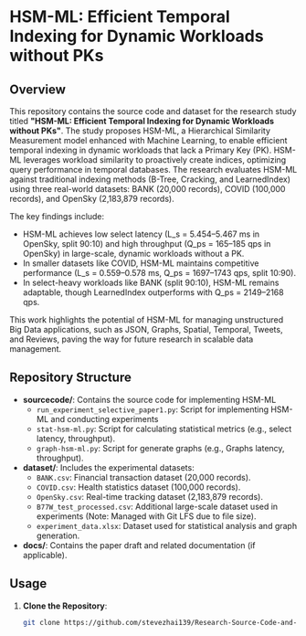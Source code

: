 # HSM-ML: Efficient Temporal Indexing for Dynamic Workloads without PKs

## Overview
This repository contains the source code and dataset for the research study titled **"HSM-ML: Efficient Temporal Indexing for Dynamic Workloads without PKs"**. The study proposes HSM-ML, a Hierarchical Similarity Measurement model enhanced with Machine Learning, to enable efficient temporal indexing in dynamic workloads that lack a Primary Key (PK). HSM-ML leverages workload similarity to proactively create indices, optimizing query performance in temporal databases. The research evaluates HSM-ML against traditional indexing methods (B-Tree, Cracking, and LearnedIndex) using three real-world datasets: BANK (20,000 records), COVID (100,000 records), and OpenSky (2,183,879 records).

The key findings include:
- HSM-ML achieves low select latency (L_s = 5.454–5.467 ms in OpenSky, split 90:10) and high throughput (Q_ps = 165–185 qps in OpenSky) in large-scale, dynamic workloads without a PK.
- In smaller datasets like COVID, HSM-ML maintains competitive performance (L_s = 0.559–0.578 ms, Q_ps = 1697–1743 qps, split 10:90).
- In select-heavy workloads like BANK (split 90:10), HSM-ML remains adaptable, though LearnedIndex outperforms with Q_ps = 2149–2168 qps.

This work highlights the potential of HSM-ML for managing unstructured Big Data applications, such as JSON, Graphs, Spatial, Temporal, Tweets, and Reviews, paving the way for future research in scalable data management.

## Repository Structure
- **sourcecode/**: Contains the source code for implementing HSM-ML
  - `run_experiment_selective_paper1.py`: Script for implementing HSM-ML and conducting experiments
  - `stat-hsm-ml.py`: Script for calculating statistical metrics (e.g., select latency, throughput).
  - `graph-hsm-ml.py`: Script for generate graphs (e.g., Graphs latency, throughput).
- **dataset/**: Includes the experimental datasets:
  - `BANK.csv`: Financial transaction dataset (20,000 records).
  - `COVID.csv`: Health statistics dataset (100,000 records).
  - `OpenSky.csv`: Real-time tracking dataset (2,183,879 records).
  - `B77W_test_processed.csv`: Additional large-scale dataset used in experiments (Note: Managed with Git LFS due to file size).
  - `experiment_data.xlsx`: Dataset used for statistical analysis and graph generation.
- **docs/**: Contains the paper draft and related documentation (if applicable).

## Usage
1. **Clone the Repository**:
   ```bash
   git clone https://github.com/stevezhai139/Research-Source-Code-and-Dataset.git
